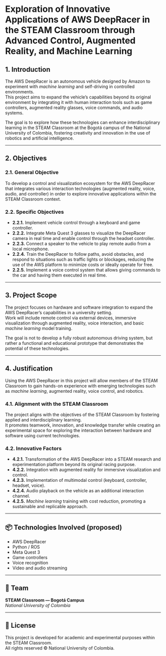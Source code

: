 # Exploration of Innovative Applications of AWS DeepRacer in the STEAM Classroom through Advanced Control, Augmented Reality, and Machine Learning

## 1. Introduction
The AWS DeepRacer is an autonomous vehicle designed by Amazon to experiment with *machine learning* and self-driving in controlled environments.  
This project aims to expand the vehicle’s capabilities beyond its original environment by integrating it with human interaction tools such as game controllers, augmented reality glasses, voice commands, and audio systems.  

The goal is to explore how these technologies can enhance interdisciplinary learning in the STEAM Classroom at the Bogotá campus of the National University of Colombia, fostering creativity and innovation in the use of robotics and artificial intelligence.

---

## 2. Objectives

### 2.1. General Objective
To develop a control and visualization ecosystem for the AWS DeepRacer that integrates various interaction technologies (augmented reality, voice, audio, and controller) in order to explore innovative applications within the STEAM Classroom context.

### 2.2. Specific Objectives
- **2.2.1.** Implement vehicle control through a keyboard and game controller.  
- **2.2.2.** Integrate Meta Quest 3 glasses to visualize the DeepRacer camera in real time and enable control through the headset controller.  
- **2.2.3.** Connect a speaker to the vehicle to play remote audio from a local microphone.  
- **2.2.4.** Train the DeepRacer to follow paths, avoid obstacles, and respond to situations such as traffic lights or blockages, reducing the use of the AWS platform to minimize costs or ideally operate for free.  
- **2.2.5.** Implement a voice control system that allows giving commands to the car and having them executed in real time.

---

## 3. Project Scope
The project focuses on hardware and software integration to expand the AWS DeepRacer’s capabilities in a university setting.  
Work will include remote control via external devices, immersive visualization through augmented reality, voice interaction, and basic *machine learning* model training.  

The goal is not to develop a fully robust autonomous driving system, but rather a functional and educational prototype that demonstrates the potential of these technologies.

---

## 4. Justification
Using the AWS DeepRacer in this project will allow members of the STEAM Classroom to gain hands-on experience with emerging technologies such as *machine learning*, augmented reality, voice control, and robotics.

### 4.1. Alignment with the STEAM Classroom
The project aligns with the objectives of the STEAM Classroom by fostering applied and interdisciplinary learning.  
It promotes teamwork, innovation, and knowledge transfer while creating an experimental space for exploring the interaction between hardware and software using current technologies.

### 4.2. Innovative Factors
- **4.2.1.** Transformation of the AWS DeepRacer into a STEAM research and experimentation platform beyond its original racing purpose.  
- **4.2.2.** Integration with augmented reality for immersive visualization and control.  
- **4.2.3.** Implementation of multimodal control (keyboard, controller, headset, voice).  
- **4.2.4.** Audio playback on the vehicle as an additional interaction channel.  
- **4.2.5.** *Machine learning* training with cost reduction, promoting a sustainable and replicable approach.

---

## 📦 Technologies Involved (proposed)
- AWS DeepRacer  
- Python / ROS  
- Meta Quest 3  
- Game controllers  
- Voice recognition  
- Video and audio streaming  

---

## 👥 Team
**STEAM Classroom — Bogotá Campus**  
*National University of Colombia*

---

## 🧠 License
This project is developed for academic and experimental purposes within the STEAM Classroom.  
All rights reserved © National University of Colombia.

